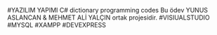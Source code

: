#YAZILIM YAPIMI
C# dictionary programming codes
Bu ödev YUNUS ASLANCAN & MEHMET ALİ YALÇIN ortak projesidir.
#VISIUALSTUDIO
#MYSQL
#XAMPP
#DEVEXPRESS
